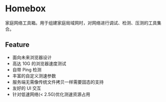 # Homebox

家庭网络工具箱。用于组建家庭局域网时，对网络进行调试、检测、压测的工具集合。

## Feature

- 面向未来浏览器设计
- 高达 10G 的浏览器速度测试
- 自带 Ping 检测
- 丰富的自定义测速参数
- 服务端无需像传统文件拷贝一样需要固态的支持
- 友好的 UI 交互
- 针对低速网络(< 2.5G)优化测速资源占用
